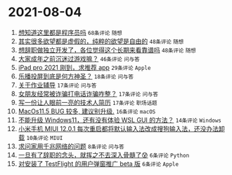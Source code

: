 # 2021-08-04

1. [想知道这里都是程序员吗](https://www.v2ex.com/t/793500) `68条评论` `随想`
1. [其实很多欲望都是虚假的，纯粹的欲望是自由的](https://www.v2ex.com/t/793497) `48条评论` `随想`
1. [想辞职做独立开发了，各位觉得这个长期来看靠谱吗](https://www.v2ex.com/t/793509) `48条评论` `随想`
1. [大家成年之前沉迷过游戏嘛？](https://www.v2ex.com/t/793528) `46条评论` `问与答`
1. [iPad pro 2021 刚到，求推荐 app](https://www.v2ex.com/t/793510) `29条评论` `Apple`
1. [乐播投屏到底是何方神圣？](https://www.v2ex.com/t/793532) `18条评论` `问与答`
1. [关于作业辅导](https://www.v2ex.com/t/793515) `17条评论` `问与答`
1. [女朋友经常被诈骗打电话诈骗咋整？](https://www.v2ex.com/t/793503) `17条评论` `问与答`
1. [写一份让人眼前一亮的技术人简历](https://www.v2ex.com/t/793498) `17条评论` `职场话题`
1. [MacOs11.5 BUG 较多, 建议别升级.](https://www.v2ex.com/t/793521) `16条评论` `macOS`
1. [不能升级 Windows11，还有没有体验 WSL GUI 的方法？](https://www.v2ex.com/t/793519) `14条评论` `Windows`
1. [小米手机 MIUI 12.0.1 每次重启都将默认输入法改成搜狗输入法，还没办法卸载](https://www.v2ex.com/t/793511) `10条评论` `MIUI`
1. [求问家用千兆网络的问题](https://www.v2ex.com/t/793534) `8条评论` `问与答`
1. [一旦有了辞职的念头，就挥之不去深入骨髓了😰](https://www.v2ex.com/t/793556) `6条评论` `Python`
1. [对安装了 TestFlight 的用户弹窗推广 beta 版](https://www.v2ex.com/t/793525) `6条评论` `Apple`
